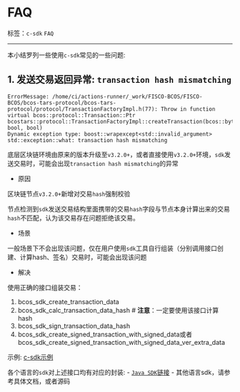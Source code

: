 # FAQ

标签：``c-sdk`` ``FAQ``

----------

本小结罗列一些使用`c-sdk`常见的一些问题:

## 1. 发送交易返回异常: `transaction hash mismatching`

```shell
ErrorMessage: /home/ci/actions-runner/_work/FISCO-BCOS/FISCO-BCOS/bcos-tars-protocol/bcos-tars-protocol/protocol/TransactionFactoryImpl.h(77): Throw in function virtual bcos::protocol::Transaction::Ptr bcostars::protocol::TransactionFactoryImpl::createTransaction(bcos::bytesConstRef, bool, bool)
Dynamic exception type: boost::wrapexcept<std::invalid_argument>
std::exception::what: transaction hash mismatching
```

底层区块链环境由原来的版本升级至`v3.2.0+`，或者直接使用`v3.2.0+`环境，`sdk`发送交易时，可能会出现`transaction hash mismatching`的异常

- 原因

区块链节点`v3.2.0+`新增对交易`hash`强制校验

节点检测到`sdk`发送交易结构里面携带的交易`hash`字段与节点本身计算出来的交易`hash`不匹配，认为该交易存在问题拒绝该交易。

- 场景

一般场景下不会出现该问题，仅在用户使用`sdk`工具自行组装（分别调用接口创建、计算hash、签名）交易时，可能会出现该问题

- 解决

使用正确的接口组装交易：

1. bcos_sdk_create_transaction_data
2. bcos_sdk_calc_transaction_data_hash # **注意**：一定要使用该接口计算hash
3. bcos_sdk_sign_transaction_data_hash
4. bcos_sdk_create_signed_transaction_with_signed_data或者bcos_sdk_create_signed_transaction_with_signed_data_ver_extra_data

示例:
[c-sdk示例](https://github.com/FISCO-BCOS/bcos-c-sdk/blob/v3.2.0/sample/tx/hello_sample.c#L308)

各个语言的`sdk`对上述接口均有对应的封装:
    - [`Java SDK`链接](https://github.com/FISCO-BCOS/bcos-sdk-jni/blob/v3.2.0/src/main/java/org/fisco/bcos/sdk/jni/utilities/tx/TransactionBuilderJniObj.java#L21)
    - 其他语言sdk，请参考具体文档，或者源码

